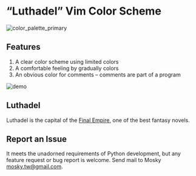 # “Luthadel” Vim Color Scheme

![color_palette_primary](https://cloud.githubusercontent.com/assets/594141/18574221/921d8a64-7bfd-11e6-9899-c84e3e0e6e0c.png)

## Features

1. A clear color scheme using limited colors
2. A comfortable feeling by gradually colors
3. An obvious color for comments – comments are part of a program

![demo](https://cloud.githubusercontent.com/assets/594141/18574220/921b81f6-7bfd-11e6-931a-17c632703b4a.png)

## Luthadel

Luthadel is the capital of the [Final
Empire](https://en.wikipedia.org/wiki/Mistborn:_The_Final_Empire), one of the
best fantasy novels.

## Report an Issue

It meets the unadorned requirements of Python development, but any feature
request or bug report is welcome. Send mail to Mosky <mosky.tw@gmail.com>.
